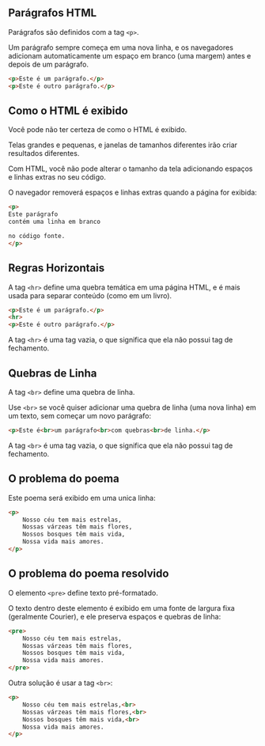 ## Parágrafos HTML

Parágrafos são definidos com a tag `<p>`.

Um parágrafo sempre começa em uma nova linha, e os navegadores adicionam automaticamente um espaço em branco (uma margem) antes e
depois de um parágrafo.

```html
<p>Este é um parágrafo.</p>
<p>Este é outro parágrafo.</p>
```

## Como o HTML é exibido

Você pode não ter certeza de como o HTML é exibido.

Telas grandes e pequenas, e janelas de tamanhos diferentes irão criar resultados diferentes.

Com HTML, você não pode alterar o tamanho da tela adicionando espaços e linhas extras no seu código.

O navegador removerá espaços e linhas extras quando a página for exibida:

```html
<p>
Este parágrafo
contém uma linha em branco

no código fonte.
</p>
```

## Regras Horizontais

A tag `<hr>` define uma quebra temática em uma página HTML, e é mais usada para separar conteúdo (como em um livro).

```html
<p>Este é um parágrafo.</p>
<hr>
<p>Este é outro parágrafo.</p>
```

A tag `<hr>` é uma tag vazia, o que significa que ela não possui tag de fechamento.

## Quebras de Linha

A tag `<br>` define uma quebra de linha.

Use `<br>` se você quiser adicionar uma quebra de linha (uma nova linha) em um texto, sem começar um novo parágrafo:

```html
<p>Este é<br>um parágrafo<br>com quebras<br>de linha.</p>
```

A tag `<br>` é uma tag vazia, o que significa que ela não possui tag de fechamento.

## O problema do poema

Este poema será exibido em uma unica linha:

```html
<p>
    Nosso céu tem mais estrelas,
    Nossas várzeas têm mais flores,
    Nossos bosques têm mais vida,
    Nossa vida mais amores.
</p>
```

## O problema do poema resolvido

O elemento `<pre>` define texto pré-formatado.

O texto dentro deste elemento é exibido em uma fonte de largura fixa (geralmente Courier), e ele preserva espaços e quebras de linha:

```html
<pre>
    Nosso céu tem mais estrelas,
    Nossas várzeas têm mais flores,
    Nossos bosques têm mais vida,
    Nossa vida mais amores.
</pre>
```

Outra solução é usar a tag `<br>`:

```html
<p>
    Nosso céu tem mais estrelas,<br>
    Nossas várzeas têm mais flores,<br>
    Nossos bosques têm mais vida,<br>
    Nossa vida mais amores.
</p>
```